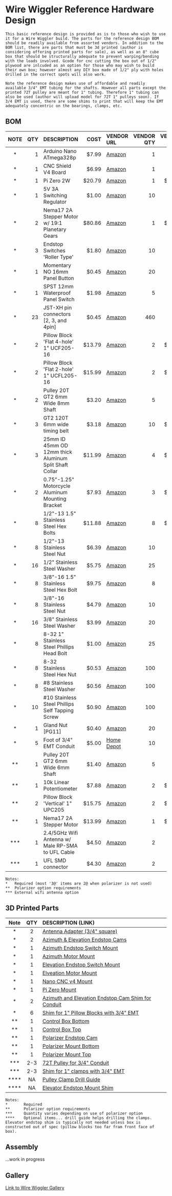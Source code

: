 # Wire Wiggler Reference Hardware Design
    This basic reference design is provided as is to those who wish to use it for a Wire Wiggler build. The parts for the reference design BOM should be readily available from assorted vendors. In addition to the BOM list, there are parts that must be 3d printed (author is considering offering printed parts for sale), as well as an 8" cube box that should be structurally adequate to prevent warping/bending with the loads involved. Gcode for cnc cutting the box out of 1/2" plywood are inlcuded as an option for those who may wish to build their own box; however almost any DIY box made of 1/2" ply with holes drilled in the correct spots will also work.

    Note the reference design makes use of affordable and readily available 3/4" EMT tubing for the shafts. However all parts except the printed 72T pulley are meant for 1" tubing. Therefore 1" tubing can also be used (author will upload model for 72T 1" pulleys soon). If 3/4 EMT is used, there are some shims to print that will keep the EMT adequately concentric on the bearings, clamps, etc.

## BOM
|	NOTE | QTY | DESCRIPTION | COST |  VENDOR  URL  |  VENDOR  QTY  |  VENDOR  PRICE	|
|  :---:    |        ---: |        :--- |        ---: |        :---    |        ---: |        ---:       	|
|   * | 1 |      Arduino  Nano  ATmega328p    | $7.99 |        [Amazon](https://www.amazon.com/OSOYOO-Arduino-Compatible-ATmega328p-Interface/dp/B0BCNCD1QT/)   | 1 | $7.99	|
|   * | 1 |      CNC  Shield  V4  Board      | $6.99 |        [Amazon](https://www.amazon.com/gp/product/B0BYMX542S/)      | 1 | $6.99	|
|   * | 1 |      Pi  Zero  2W | $20.79 |        [Amazon](https://www.amazon.com/Raspberry-Quad-core-Bluetooth-onboard-Antenna/dp/B0CCRP85TR/)      | 1 | $20.79	|
|   * | 1 |      5V  3A  Switching  Regulator   | $1.00 |        [Amazon](https://www.amazon.com/Regulator-Voltage-Adjustable-Converter-Transformer/dp/B08Y674Z6F/)   | 10 | $9.99	|
|   * | 2 |      Nema17  2A  Stepper  Motor  w/  19:1  Planetary  Gears      | $80.86 |        [Amazon](https://www.amazon.com/gp/product/B00QEUFRXK/)      | 1 | $40.43	|
|   * | 3 |      Endstop  Switches  'Roller  Type' | $1.80 |        [Amazon](https://www.amazon.com/HiLetgo-KW12-3-Roller-Switch-Normally/dp/B07X142VGC/)      | 10 | $5.99	|
|   * | 1 |      Momentary  NO  16mm  Panel  Button | $0.45 |        [Amazon](https://www.amazon.com/Clyxgs-Button-Switch-Momentary-20-Pack/dp/B07L1L5MZ3/)   | 20 | $8.99	|
|   * | 1 |      SPST  12mm  Waterproof  Panel  Switch   | $1.98 |        [Amazon](https://www.amazon.com/Nilight-Rocker-Toggle-Switch-Waterproof/dp/B078KBC5VH/)      | 5 | $9.89	|
|   * | 23 |      JST-XH  pin  connectors  [2,  3,  and  4pin] | $0.45 |        [Amazon](https://www.amazon.com/KSOPUERT-460PCS-Connector-Housing-Connectors/dp/B0CN6PWXR4/)    | 460 | $8.99	|
|   * | 2 |      Pillow  Block  'Flat  4-hole'  1"  UCF205-16      | $13.79 |        [Amazon](https://www.amazon.com/gp/product/B0C9LY2QQJ/) | 2 | $13.79	|
|   * | 2 |      Pillow  Block  'Flat  2-hole'  1"  UCFL205-16    | $15.99 |        [Amazon](https://www.amazon.com/dp/B09TS7FJGK/)      | 2 | $15.99	|
|   * | 2 |      Pulley  20T  GT2  6mm  Wide  8mm  Shaft   | $3.20 |        [Amazon](https://www.amazon.com/gp/product/B0CSMGSFPH/)      | 5 | $7.99	|
|   * | 3 |      GT2  120T  6mm  wide  timing  belt   | $3.18 |        [Amazon](https://www.amazon.com/gp/product/B0CMHVWTGF/)      | 10 | $10.59	|
|   * | 3 |      25mm  ID  45mm  OD  12mm  thick  Aluminum  Split  Shaft  Collar | $11.99 |        [Amazon](https://www.amazon.com/gp/product/B0BPCVN43N/)      | 4 | $15.99	|
|   * | 2 |      0.75"-1.25"  Motorcycle  Aluminum  Mounting  Bracket    | $7.93 |        [Amazon](https://www.amazon.com/gp/product/B0C6J48N1L/)      | 3 | $11.89	|
|   * | 8 |      1/2"-13  1.5"  Stainless  Steel  Hex  Bolts | $11.88 |        [Amazon](https://www.amazon.com/Available-Threaded-Stainless-Finish-Quantity/dp/B08JYLQJ7J/)   | 8 | $11.88	|
|   * | 8 |      1/2"-13  Stainless  Steel  Nut      | $6.39 |        [Amazon](https://www.amazon.com/Nuts-13-Stainless-Steel-10pcs/dp/B0BLBL8JS9/)      | 10 | $7.99	|
|   * | 16 |      1/2"  Stainless  Steel  Washer      | $5.75 |        [Amazon](https://www.amazon.com/Stainless-Outside-Diameter-Bolt-Dropper/dp/B073DKQKJD/)      | 25 | $8.99	|
|   * | 8 |      3/8"-16  1.5"  Stainless  Steel  Hex  Bolt   | $9.75 |        [Amazon](https://www.amazon.com/Available-Threaded-Stainless-Finish-Quantity/dp/B08G821T97/)   | 8 | $9.75	|
|   * | 8 |      3/8"-16  Stainless  Steel  Nut      | $4.79 |        [Amazon](https://www.amazon.com/Hillman-2532-8-16-Inch-Stainless-10-Pack/dp/B00HYLZ5VM/)   | 10 | $5.99	|
|   * | 16 |      3/8"  Stainless  Steel  Washer      | $3.99 |        [Amazon](https://www.amazon.com/AMLOOPH-Stainless-13-16-20/dp/B0CKBW38X4/)   | 20 | $4.99	|
|   * | 8 |      8-32  1"  Stainless  Steel  Phillips  Head  Bolt | $1.00 |        [Amazon](https://www.amazon.com/Prime-Line-9003664-Machine-Phillips-Stainless/dp/B074ZMYKXB/)      | 25 | $3.14	|
|   * | 8 |      8-32  Stainless  Steel  Hex  Nut    | $0.53 |        [Amazon](https://www.amazon.com/Instockbolts-Nuts-Stainless-Steel-100pcs/dp/B09V55FY7G/)   | 100 | $6.59	|
|   * | 8 |      #8  Stainless  Steel  Washer   | $0.56 |        [Amazon](https://www.amazon.com/Stainless-Flat-Washer-100-Pack/dp/B07KCYNXJL/)   | 100 | $6.99	|
|   * | 10 |      #10  Stainless  Steel  Phillips  Self  Tapping  Screw      | $0.90 |        [Amazon](https://www.amazon.com/Stainless-Steel-Phillips-Screws-Tapping/dp/B08V18RM6K/)      | 100 | $8.98	|
|   * | 1 |      Gland  Nut  [PG11]    | $0.40 |        [Amazon](https://www.amazon.com/Waterproof-Adjustable-Connectors-Plastic-Protectors/dp/B085NVDC3K/)      | 20 | $7.99	|
|   *   |   5   |   Foot of 3/4" EMT Conduit    |   $5.00   |   [Home Depot](https://www.homedepot.com/p/3-4-in-x-10-ft-Electrical-Metallic-Tubing-EMT-Conduit-0550110000/202068040)    |   10  |   $9.98   |
|   ** | 1 |      Pulley  20T  GT2  6mm  Wide  6mm  Shaft   | $1.40 |        [Amazon](https://www.amazon.com/gp/product/B077GNZK3J/)      | 5 | $6.99	|
|   ** | 1 |      10k  Linear  Potentiometer    | $7.88 |        [Amazon](https://www.amazon.com/dp/B0B3126K2M/ref=sspa_dk_detail_1?psc=1&pd_rd_i=B0B3126K2M/)      | 2 | $15.75	|
|   ** | 2 |      Pillow  Block  'Vertical'  1"  UPC205   | $15.75 |        [Amazon](https://www.amazon.com/gp/product/B07MWGF35D/)      | 2 | $15.75	|
|   ** | 1 |      Nema17  2A  Stepper  Motor      | $13.99 |        [Amazon](https://www.amazon.com/STEPPERONLINE-Stepper-Bipolar-Connector-compatible/dp/B00PNEQKC0/)   | 1 | $13.99	|
|   *** | 1 |      2.4/5GHz  Wifi  Antenna  w/  Male  RP-SMA  to  UFL  Cable   | $4.50 |        [Amazon](https://www.amazon.com/Bingfu-Bulkhead-Wireless-Extender-Repeater/dp/B00VE1XH4A/)   | 2 | $8.99	|
|   *** | 1 |      UFL  SMD  connector   | $4.30 |        [Amazon](https://www.amazon.com/RedYutou-Solder-Socket-Coaxial-Connector/dp/B0B9YRK8KQ/)   | 2 | $8.59	|
```
Notes:
*   Required (most '3@' items are 2@ when polarizer is not used)
**  Polarizer option requirements
*** External wifi antenna option
```

## 3D Printed Parts
|   Note    |   QTY |   DESCRIPTION (LINK)    |
|   :---:   |   :---:   |   :---    |
|   *   |   2   |   [Antenna Adapter (3/4" square)](/models/antAdapter.stl) |
|   *   |   2   |   [Azimuth & Elevation Endstop Cams](/models/aziEleEndstopCam.stl)    |
|   *   |   1   |   [Azimuth Endstop Switch Mount](/models/aziEndstopMountPrint.stl)   |
|   *   |   1   |   [Azimuth Motor Mount](/models/aziMountPrint.stl)   |
|   *   |   1   |   [Elevation Endstop Switch Mount](/models/eleEndstopMountPrint.stl)   |
|   *   |   1   |   [Elveation Motor Mount](/models/eleMountPrint.stl)   |
|   *   |   1   |   [Nano CNC v4 Mount](/models/nanoCNCv4Base.stl)   |
|   *   |   1   |   [Pi Zero Mount](/models/piZeroMount.stl)   |
|   *   |   2   |   [Azimuth and Elevation Endstop Cam Shim for Conduit](/models/shimEndstopCam.stl)   |
|   *   |   6   |   [Shim for 1" Pillow Blocks with 3/4" EMT](/models/shimPillowBlock.stl)   |
|   **   |   1   |   [Control Box Bottom](/models/controlBoxBottom.stl)   |
|   **   |   1   |   [Control Box Top](/models/controlBoxTop.stl)   |
|   **   |   1   |   [Polarizer Endstop Cam](/models/polEndstopCam.stl)   |
|   **   |   1   |   [Polarizer Mount Bottom](/models/polMountBottom.stl)   |
|   **   |   1   |   [Polarizer Mount Top](/models/polMountTop.stl)   |
|   ***   |   2-3   |   [72T Pulley for 3/4" Conduit](/models/pulley1inch72T.stl)   |
|   ***   |   2-3   |   [Shim for 1" clamps with 3/4" EMT](/models/shimPulleyClamp.stl)   |
|   ****   |   NA   |   [Pulley Clamp Drill Guide](/models/drillGuidePulleyClamp.stl)   |
|   ****   |   NA   |   [Elevator Endstop Mount Shim](/models/shimEleEndstopMount.stl)   |
```
Notes:
*       Required
**      Polarizer option requirements
***     Quantity varies depending on use of polarizer option
****    Optional items... drill guide helps drilling the clamps. Elevator endstop shim is typically not needed unless box is constructed out of spec (pillow blocks too far fram front face of box).
```

##  Assembly
...work in progress

## Gallery
[Link to Wire Wiggler Gallery](/models/gallery.md)
